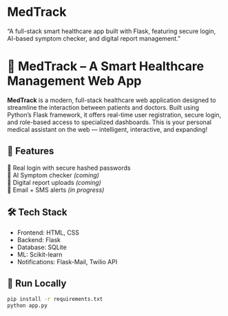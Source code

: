 # MedTrack
“A full-stack smart healthcare app built with Flask, featuring secure login, AI-based symptom checker, and digital report management.”
# 💊 MedTrack – A Smart Healthcare Management Web App

**MedTrack** is a modern, full-stack healthcare web application designed to streamline the interaction between patients and doctors. Built using Python’s Flask framework, it offers real-time user registration, secure login, and role-based access to specialized dashboards. This is your personal medical assistant on the web — intelligent, interactive, and expanding!

## 🎯 Features

🔐 Real login with secure hashed passwords  
🧠 AI Symptom checker *(coming)*  
🧾 Digital report uploads *(coming)*  
📩 Email + SMS alerts *(in progress)*

## 🛠️ Tech Stack

- Frontend: HTML, CSS  
- Backend: Flask  
- Database: SQLite  
- ML: Scikit-learn  
- Notifications: Flask-Mail, Twilio API

## 🚀 Run Locally

```bash
pip install -r requirements.txt
python app.py
